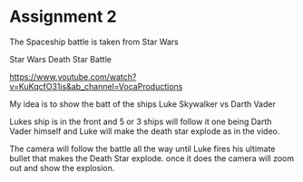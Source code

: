 # Assignment 2

The Spaceship battle is taken from Star Wars

Star Wars Death Star Battle

https://www.youtube.com/watch?v=KuKqcfO31is&ab_channel=VocaProductions

My idea is to show the batt of the ships Luke Skywalker vs Darth Vader

Lukes ship is in the front and 5 or 3 ships will follow it one being Darth Vader himself and Luke will make the death star explode as in the video.

The camera will follow the battle all the way until Luke fires his ultimate bullet that makes the Death Star explode. once it does the camera will zoom out and show the explosion.